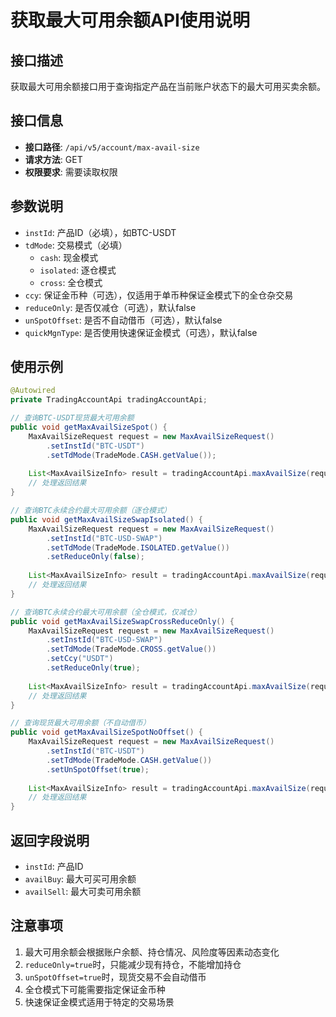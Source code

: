 # 获取最大可用余额API使用说明

## 接口描述

获取最大可用余额接口用于查询指定产品在当前账户状态下的最大可用买卖余额。

## 接口信息

- **接口路径**: `/api/v5/account/max-avail-size`
- **请求方法**: GET
- **权限要求**: 需要读取权限

## 参数说明

- `instId`: 产品ID（必填），如BTC-USDT
- `tdMode`: 交易模式（必填）
  - `cash`: 现金模式
  - `isolated`: 逐仓模式
  - `cross`: 全仓模式
- `ccy`: 保证金币种（可选），仅适用于单币种保证金模式下的全仓杂交易
- `reduceOnly`: 是否仅减仓（可选），默认false
- `unSpotOffset`: 是否不自动借币（可选），默认false
- `quickMgnType`: 是否使用快速保证金模式（可选），默认false

## 使用示例

```java
@Autowired
private TradingAccountApi tradingAccountApi;

// 查询BTC-USDT现货最大可用余额
public void getMaxAvailSizeSpot() {
    MaxAvailSizeRequest request = new MaxAvailSizeRequest()
        .setInstId("BTC-USDT")
        .setTdMode(TradeMode.CASH.getValue());
    
    List<MaxAvailSizeInfo> result = tradingAccountApi.maxAvailSize(request);
    // 处理返回结果
}

// 查询BTC永续合约最大可用余额（逐仓模式）
public void getMaxAvailSizeSwapIsolated() {
    MaxAvailSizeRequest request = new MaxAvailSizeRequest()
        .setInstId("BTC-USD-SWAP")
        .setTdMode(TradeMode.ISOLATED.getValue())
        .setReduceOnly(false);
    
    List<MaxAvailSizeInfo> result = tradingAccountApi.maxAvailSize(request);
    // 处理返回结果
}

// 查询BTC永续合约最大可用余额（全仓模式，仅减仓）
public void getMaxAvailSizeSwapCrossReduceOnly() {
    MaxAvailSizeRequest request = new MaxAvailSizeRequest()
        .setInstId("BTC-USD-SWAP")
        .setTdMode(TradeMode.CROSS.getValue())
        .setCcy("USDT")
        .setReduceOnly(true);
    
    List<MaxAvailSizeInfo> result = tradingAccountApi.maxAvailSize(request);
    // 处理返回结果
}

// 查询现货最大可用余额（不自动借币）
public void getMaxAvailSizeSpotNoOffset() {
    MaxAvailSizeRequest request = new MaxAvailSizeRequest()
        .setInstId("BTC-USDT")
        .setTdMode(TradeMode.CASH.getValue())
        .setUnSpotOffset(true);
    
    List<MaxAvailSizeInfo> result = tradingAccountApi.maxAvailSize(request);
    // 处理返回结果
}
```

## 返回字段说明

- `instId`: 产品ID
- `availBuy`: 最大可买可用余额
- `availSell`: 最大可卖可用余额

## 注意事项

1. 最大可用余额会根据账户余额、持仓情况、风险度等因素动态变化
2. `reduceOnly=true`时，只能减少现有持仓，不能增加持仓
3. `unSpotOffset=true`时，现货交易不会自动借币
4. 全仓模式下可能需要指定保证金币种
5. 快速保证金模式适用于特定的交易场景